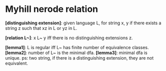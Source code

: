 # Myhill nerode relation

__[distinguishing extension]__:
given language L, for string x, y if there exists a string z such that xz in L or yz in L.

__[relation L~]__: x L~ y iff there is no distinguishing extensions z.

__[lemma1]__: L is regular iff L~ has finite number of equivalence classes.
__[lemma2]__: number of L~ is the minimal dfa.
__[lemma3]__: minimal dfa is unique.
ps: two string, if there is a distinguishing extension, they are not
    equivalent.

